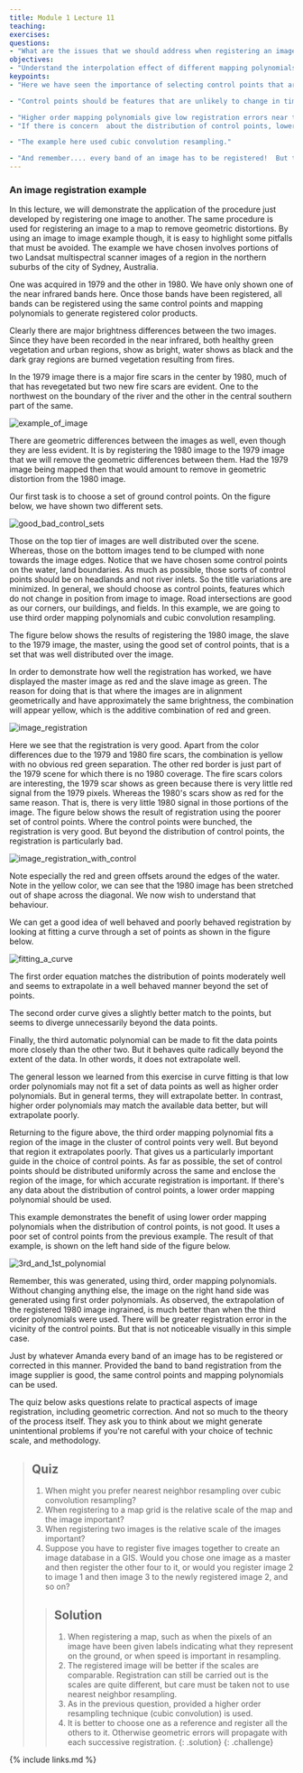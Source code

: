 ```yaml
---
title: Module 1 Lecture 11 
teaching: 
exercises: 
questions:
- "What are the issues that we should address when registering an image?"
objectives:
- "Understand the interpolation effect of different mapping polynomials(first order,third order)"
keypoints:
- "Here we have seen the importance of selecting control points that are  well distributed over the image to be corrected."

- "Control points should be features that are unlikely to change in time between the images, if image to image registration is of interest.  Edges of water bodies can be a problem."

- "Higher order mapping polynomials give low registration errors near the control points but can be poorly behaved away from the control points."
- "If there is concern  about the distribution of control points, lower order mapping polynomials should be used."

- "The example here used cubic convolution resampling."

- "And remember.... every band of an image has to be registered!  But the same control points and image polynomials should be able to be used if the band to band registration for the image from the supplier is good."
---
```


### An image registration example

In this lecture, we will demonstrate the application of the procedure just developed by registering one image to another. The same procedure is used for registering an image to a map to remove geometric distortions. By using an image to image example though, it is easy to highlight some pitfalls that must be avoided. The example we have chosen involves portions of two Landsat multispectral scanner images of a region in the northern suburbs of the city of Sydney, Australia. 

One was acquired in 1979 and the other in 1980. We have only shown one of the near infrared bands here. Once those bands have been registered, all bands can be registered using the same control points and mapping polynomials to generate registered color products. 

Clearly there are major brightness differences between the two images. Since they have been recorded in the near infrared, both healthy green vegetation and urban regions, show as bright, water shows as black and the dark gray regions are burned vegetation resulting from fires.

In the 1979 image there is a major fire scars in the center by 1980, much of that has revegetated but two new fire scars are evident. One to the northwest on the boundary of the river and the other in the central southern part of the same. 

![example_of_image](..\fig\Lec_11\example_of_image.gif)

There are geometric differences between the images as well, even though they are less evident. It is by registering the 1980 image to the 1979 image that we will remove the geometric differences between them. Had the 1979 image being mapped then that would amount to remove in geometric distortion from the 1980 image. 

Our first task is to choose a set of ground control points. On the figure below, we have shown two different sets. 

![good_bad_control_sets](..\fig\Lec_11\good_bad_control_sets.gif)

Those on the top tier of images are well distributed over the scene. Whereas, those on the bottom images tend to be clumped with none towards the image edges. Notice that we have chosen some control points on the water, land boundaries. As much as possible, those sorts of control points should be on headlands and not river inlets. So the title variations are minimized. In general, we should choose as control points, features which do not change in position from image to image. Road intersections are good as our corners, our buildings, and fields. In this example, we are going to use third order mapping polynomials and cubic convolution resampling. 

The figure below shows the results of registering the 1980 image, the slave to the 1979 image, the master, using the good set of control points, that is a set that was well distributed over the image. 

In order to demonstrate how well the registration has worked, we have displayed the master image as red and the slave image as green. The reason for doing that is that where the images are in alignment geometrically and have approximately the same brightness, the combination will appear yellow, which is the additive combination of red and green. 

![image_registration](..\fig\Lec_11\image_registration.png)

Here we see that the registration is very good. Apart from the color differences due to the 1979 and 1980 fire scars, the combination is yellow with no obvious red green separation. The other red border is just part of the 1979 scene for which there is no 1980 coverage. The fire scars colors are interesting, the 1979 scar shows as green because there is very little red signal from the 1979 pixels. Whereas the 1980's scars show as red for the same reason. That is, there is very little 1980 signal in those portions of the image. The figure below shows the result of registration using the poorer set of control points. Where the control points were bunched, the registration is very good. But beyond the distribution of control points, the registration is particularly bad. 

![image_registration_with_control](..\fig\Lec_11\image_registration_with_control.png)

Note especially the red and green offsets around the edges of the water. Note in the yellow color, we can see that the 1980 image has been stretched out of shape across the diagonal. We now wish to understand that behaviour. 

We can get a good idea of well behaved and poorly behaved registration by looking at fitting a curve through a set of points as shown in the figure below.

![fitting_a_curve](..\fig\Lec_11\fitting_a_curve.gif)

 The first order equation matches the distribution of points moderately well and seems to extrapolate in a well behaved manner beyond the set of points. 

The second order curve gives a slightly better match to the points, but seems to diverge unnecessarily beyond the data points. 

Finally, the third automatic polynomial can be made to fit the data points more closely than the other two. But it behaves quite radically beyond the extent of the data. In other words, it does not extrapolate well. 

The general lesson we learned from this exercise in curve fitting is that low order polynomials may not fit a set of data points as well as higher order polynomials. But in general terms, they will extrapolate better. In contrast, higher order polynomials may match the available data better, but will extrapolate poorly. 

Returning to the figure above, the third order mapping polynomial fits a region of the image in the cluster of control points very well. But beyond that region it extrapolates poorly. That gives us a particularly important guide in the choice of control points. As far as possible, the set of control points should be distributed uniformly across the same and enclose the region of the image, for which accurate registration is important. If there's any data about the distribution of control points, a lower order mapping polynomial should be used. 

This example demonstrates the benefit of using lower order mapping polynomials when the distribution of control points, is not good. It uses a poor set of control points from the previous example. The result of that example, is shown on the left hand side of the figure below.

![3rd_and_1st_polynomial](..\fig\Lec_11\3rd_and_1st_polynomial.png)

Remember, this was generated, using third, order mapping polynomials. Without changing anything else, the image on the right hand side was generated using first order polynomials. As observed, the extrapolation of the registered 1980 image ingrained, is much better than when the third order polynomials were used. There will be greater registration error in the vicinity of the control points. But that is not noticeable visually in this simple case. 

Just by whatever Amanda every band of an image has to be registered or corrected in this manner. Provided the band to band registration from the image supplier is good, the same control points and mapping polynomials can be used. 

The quiz below asks questions relate to practical aspects of image registration, including geometric correction. And not so much to the theory of the process itself. They ask you to think about we might generate unintentional problems if you're not careful with your choice of technic scale, and methodology. 

> ## Quiz
>
> 1. When might you prefer nearest neighbor resampling over cubic convolution resampling?
> 2. When registering to a map grid is the relative scale of the map and the image important?
> 3. When registering two images is the relative scale of the images important?
> 4. Suppose you have to register five images together to create an image database in a GIS. Would you chose one image as a master and then register the other four to it, or would you register image 2 to image 1 and then image 3 to the newly registered image 2, and so on?
>
> > ## Solution
> >
> > 1. When registering a map, such as when the pixels of an image have been given labels indicating what they represent on the ground, or when speed is important in resampling.
> > 2. The registered image will be better if the scales are comparable.  Registration can still be carried out is the scales are quite different, but care must be taken not to use nearest neighbor resampling.
> > 3. As in the previous question, provided a higher order resampling technique (cubic convolution) is used.
> > 4. It is better to choose one as a reference and register all the others to it.  Otherwise geometric errors will propagate with each successive registration.
> {: .solution}
{: .challenge}

{% include links.md %}